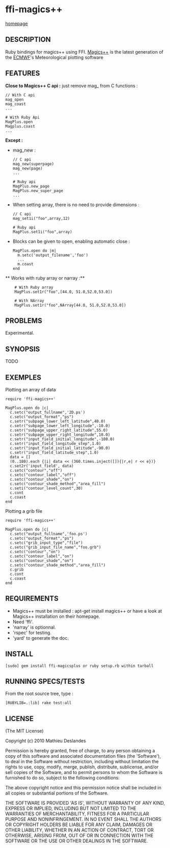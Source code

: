 ffi-magics++
============
[homepage](https://github.com/manoute/ffi-magicsplus)

DESCRIPTION
-----------

Ruby bindings for magics++ using FFI.
[Magics++](http://www.ecmwf.int/products/data/software/magics++.html) is the latest generation of the [ECMWF](http://www.ecmwf.int)'s Meteorological plotting software 

FEATURES
--------

**Close to Magics++ C api :** just remove mag_ from C functions : 

    // With C api
    mag_open  
    mag_coast 
    ...

    # With Ruby Api
    MagPlus.open
    Magplus.coast
    ...

**Except :**

  - mag_new :

        // C api
        mag_new(superpage)
        mag_new(page)
        ...
        
        # Ruby api
        MagPlus.new_page
        MagPlus.new_super_page  
        ...

  - When setting array, there is no need to provide dimensions :

        // C api
        mag_set1i("foo",array,12) 
        
        # Ruby api
        MagPlus.set1i("foo",array) 

  - Blocks can be given to open, enabling automatic close :

        MagPlus.open do |m|
          m.setc('output_filename','foo')
          ...
          m.coast
        end 

** Works with ruby array or narray :**
    
        # With Ruby array
        MagPlus.set1r("foo",[44.0, 51.0,52.0,53.0])

        # With NArray
        MagPlus.set1r("foo",NArray[44.0, 51.0,52.0,53.0])

PROBLEMS
--------

Experimental.

SYNOPSIS
--------

TODO

EXEMPLES
--------

Plotting an array of data

    require 'ffi-magics++'

    MagPlus.open do |c|
      c.setc("output_fullname",'2D.ps')
      c.setc("output_format","ps")
      c.setr("subpage_lower_left_latitude",40.0)
      c.setr("subpage_lower_left_longitude",-10.0)
      c.setr("subpage_upper_right_latitude",55.0)
      c.setr("subpage_upper_right_longitude",10.0)
      c.setr("input_field_initial_longitude",-180.0)
      c.setr("input_field_longitude_step",1.0)
      c.setr("input_field_initial_latitude",-90.0)
      c.setr("input_field_latitude_step",1.0)
      data = []
      (0..180).each {|i| data << (360.times.inject([]){|r,e| r << e})}
      c.set2r('input_field', data)
      c.setc("contour","off")
      c.setc("contour_label","off")
      c.setc("contour_shade","on")
      c.setc("contour_shade_method","area_fill")
      c.seti("contour_level_count",30)
      c.cont
      c.coast
    end


Plotting a grib file

    require 'ffi-magics++'

    MagPlus.open do |c|
      c.setc("output_fullname",'foo.ps')
      c.setc("output_format","ps")
      c.setc("grib_input_type","file")
      c.setc("grib_input_file_name","foo.grb")
      c.setc("contour","on")
      c.setc("contour_label","on")
      c.setc("contour_shade","on")
      c.setc("contour_shade_method","area_fill")
      c.grib
      c.cont
      c.coast
    end

REQUIREMENTS
------------

* Magics++ must be installed :
  apt-get install magics++ 
  or have a look at Magics++ installation on their homepage.
* Need 'ffi'.
* 'narray' is optionnal.
* 'rspec' for testing. 
* 'yard' to generate the doc.

INSTALL
-------

    [sudo] gem install ffi-magicsplus or ruby setup.rb within tarball 
  
RUNNING SPECS/TESTS
-------------------

From the root source tree, type :

    [RUBYLIB=.:lib] rake test:all 

LICENSE
-------

(The MIT License)

Copyright (c) 2010 Mathieu Deslandes

Permission is hereby granted, free of charge, to any person obtaining
a copy of this software and associated documentation files (the
'Software'), to deal in the Software without restriction, including
without limitation the rights to use, copy, modify, merge, publish,
distribute, sublicense, and/or sell copies of the Software, and to
permit persons to whom the Software is furnished to do so, subject to
the following conditions:

The above copyright notice and this permission notice shall be
included in all copies or substantial portions of the Software.

THE SOFTWARE IS PROVIDED 'AS IS', WITHOUT WARRANTY OF ANY KIND,
EXPRESS OR IMPLIED, INCLUDING BUT NOT LIMITED TO THE WARRANTIES OF
MERCHANTABILITY, FITNESS FOR A PARTICULAR PURPOSE AND NONINFRINGEMENT.
IN NO EVENT SHALL THE AUTHORS OR COPYRIGHT HOLDERS BE LIABLE FOR ANY
CLAIM, DAMAGES OR OTHER LIABILITY, WHETHER IN AN ACTION OF CONTRACT,
TORT OR OTHERWISE, ARISING FROM, OUT OF OR IN CONNECTION WITH THE
SOFTWARE OR THE USE OR OTHER DEALINGS IN THE SOFTWARE.
